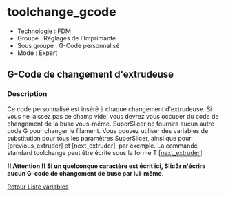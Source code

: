 # toolchange_gcode

* Technologie : FDM
* Groupe : Réglages de l'Imprimante
* Sous groupe : G-Code personnalisé
* Mode : Expert

## G-Code de changement d'extrudeuse

### Description

Ce code personnalisé est inséré à chaque changement d'extrudeuse.
Si vous ne laissez pas ce champ vide, vous devrez vous occuper du code de changement de la buse vous-même.
SuperSlicer ne fournira aucun autre code G pour changer le filament.
Vous pouvez utiliser des variables de substitution pour tous les paramètres SuperSlicer, ainsi que pour [previous_extruder] et [next_extruder], par exemple.
La commande standard toolchange peut être écrite sous la forme T [[next_extruder](next_extruder.md)].

**!! Attention !! Si un quelconque caractère est écrit ici, Slic3r n'écrira aucun G-code de changement de buse par lui-même.**

[Retour Liste variables](variable_list.md)